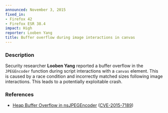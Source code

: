 ```yaml
---
announced: November 3, 2015
fixed_in:
- Firefox 42
- Firefox ESR 38.4
impact: High
reporter: Looben Yang
title: Buffer overflow during image interactions in canvas
---
```


<h3>Description</h3>

<p>Security researcher <strong>Looben Yang</strong> reported a buffer overflow in the
<code>JPEGEncoder</code> function during script interactions with a <code>canvas</code>
element. This is caused by a race condition and incorrectly matched sizes following image
interactions. This leads to a potentially exploitable crash.
</p>

<h3>References</h3>

<ul>
  <li><a href="https://bugzilla.mozilla.org/show_bug.cgi?id=1205900">
       Heap Buffer Overflow in nsJPEGEncoder</a>
(<a href="http://cve.mitre.org/cgi-bin/cvename.cgi?name=CVE-2015-7189"
class="ex-ref">CVE-2015-7189</a>)</li>
</ul>



